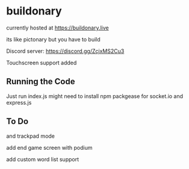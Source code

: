 # buildonary

currently hosted at https://buildonary.live

its like pictonary but you have to build

Discord server: https://discord.gg/ZcjxMS2Cu3

Touchscreen support added

## Running the Code
Just run index.js
might need to install npm packgease for socket.io and express.js

## To Do

and trackpad mode

add end game screen with podium

add custom word list support
